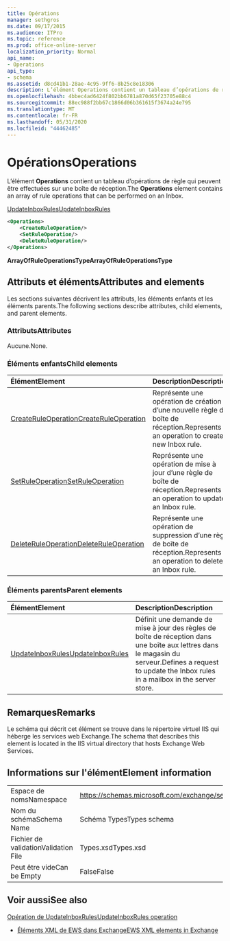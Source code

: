 ```yaml
---
title: Opérations
manager: sethgros
ms.date: 09/17/2015
ms.audience: ITPro
ms.topic: reference
ms.prod: office-online-server
localization_priority: Normal
api_name:
- Operations
api_type:
- schema
ms.assetid: d8cd41b1-28ae-4c95-9ff6-8b25c8e18306
description: L’élément Operations contient un tableau d’opérations de règle qui peuvent être effectuées sur une boîte de réception.
ms.openlocfilehash: 4bbec4ad6424f802bb6781a870d65f23705e88c4
ms.sourcegitcommit: 88ec988f2bb67c1866d06b361615f3674a24e795
ms.translationtype: MT
ms.contentlocale: fr-FR
ms.lasthandoff: 05/31/2020
ms.locfileid: "44462485"
---
```

# <a name="operations"></a><span data-ttu-id="935a3-103">Opérations</span><span class="sxs-lookup"><span data-stu-id="935a3-103">Operations</span></span>

<span data-ttu-id="935a3-104">L’élément **Operations** contient un tableau d’opérations de règle qui peuvent être effectuées sur une boîte de réception.</span><span class="sxs-lookup"><span data-stu-id="935a3-104">The **Operations** element contains an array of rule operations that can be performed on an Inbox.</span></span> 
  
[<span data-ttu-id="935a3-105">UpdateInboxRules</span><span class="sxs-lookup"><span data-stu-id="935a3-105">UpdateInboxRules</span></span>](updateinboxrules.md)
  
```XML
<Operations>
    <CreateRuleOperation/>
    <SetRuleOperation/>
    <DeleteRuleOperation/>
</Operations>
```

 <span data-ttu-id="935a3-106">**ArrayOfRuleOperationsType**</span><span class="sxs-lookup"><span data-stu-id="935a3-106">**ArrayOfRuleOperationsType**</span></span>
## <a name="attributes-and-elements"></a><span data-ttu-id="935a3-107">Attributs et éléments</span><span class="sxs-lookup"><span data-stu-id="935a3-107">Attributes and elements</span></span>

<span data-ttu-id="935a3-108">Les sections suivantes décrivent les attributs, les éléments enfants et les éléments parents.</span><span class="sxs-lookup"><span data-stu-id="935a3-108">The following sections describe attributes, child elements, and parent elements.</span></span>
  
### <a name="attributes"></a><span data-ttu-id="935a3-109">Attributs</span><span class="sxs-lookup"><span data-stu-id="935a3-109">Attributes</span></span>

<span data-ttu-id="935a3-110">Aucune.</span><span class="sxs-lookup"><span data-stu-id="935a3-110">None.</span></span>
  
### <a name="child-elements"></a><span data-ttu-id="935a3-111">Éléments enfants</span><span class="sxs-lookup"><span data-stu-id="935a3-111">Child elements</span></span>

|<span data-ttu-id="935a3-112">**Élément**</span><span class="sxs-lookup"><span data-stu-id="935a3-112">**Element**</span></span>|<span data-ttu-id="935a3-113">**Description**</span><span class="sxs-lookup"><span data-stu-id="935a3-113">**Description**</span></span>|
|:-----|:-----|
|[<span data-ttu-id="935a3-114">CreateRuleOperation</span><span class="sxs-lookup"><span data-stu-id="935a3-114">CreateRuleOperation</span></span>](createruleoperation.md) <br/> |<span data-ttu-id="935a3-115">Représente une opération de création d’une nouvelle règle de boîte de réception.</span><span class="sxs-lookup"><span data-stu-id="935a3-115">Represents an operation to create a new Inbox rule.</span></span>  <br/> |
|[<span data-ttu-id="935a3-116">SetRuleOperation</span><span class="sxs-lookup"><span data-stu-id="935a3-116">SetRuleOperation</span></span>](setruleoperation.md) <br/> |<span data-ttu-id="935a3-117">Représente une opération de mise à jour d’une règle de boîte de réception.</span><span class="sxs-lookup"><span data-stu-id="935a3-117">Represents an operation to update an Inbox rule.</span></span>  <br/> |
|[<span data-ttu-id="935a3-118">DeleteRuleOperation</span><span class="sxs-lookup"><span data-stu-id="935a3-118">DeleteRuleOperation</span></span>](deleteruleoperation.md) <br/> |<span data-ttu-id="935a3-119">Représente une opération de suppression d’une règle de boîte de réception.</span><span class="sxs-lookup"><span data-stu-id="935a3-119">Represents an operation to delete an Inbox rule.</span></span>  <br/> |
   
### <a name="parent-elements"></a><span data-ttu-id="935a3-120">Éléments parents</span><span class="sxs-lookup"><span data-stu-id="935a3-120">Parent elements</span></span>

|<span data-ttu-id="935a3-121">**Élément**</span><span class="sxs-lookup"><span data-stu-id="935a3-121">**Element**</span></span>|<span data-ttu-id="935a3-122">**Description**</span><span class="sxs-lookup"><span data-stu-id="935a3-122">**Description**</span></span>|
|:-----|:-----|
|[<span data-ttu-id="935a3-123">UpdateInboxRules</span><span class="sxs-lookup"><span data-stu-id="935a3-123">UpdateInboxRules</span></span>](updateinboxrules.md) <br/> |<span data-ttu-id="935a3-124">Définit une demande de mise à jour des règles de boîte de réception dans une boîte aux lettres dans le magasin du serveur.</span><span class="sxs-lookup"><span data-stu-id="935a3-124">Defines a request to update the Inbox rules in a mailbox in the server store.</span></span>  <br/> |
   
## <a name="remarks"></a><span data-ttu-id="935a3-125">Remarques</span><span class="sxs-lookup"><span data-stu-id="935a3-125">Remarks</span></span>

<span data-ttu-id="935a3-126">Le schéma qui décrit cet élément se trouve dans le répertoire virtuel IIS qui héberge les services web Exchange.</span><span class="sxs-lookup"><span data-stu-id="935a3-126">The schema that describes this element is located in the IIS virtual directory that hosts Exchange Web Services.</span></span>
  
## <a name="element-information"></a><span data-ttu-id="935a3-127">Informations sur l'élément</span><span class="sxs-lookup"><span data-stu-id="935a3-127">Element information</span></span>

|||
|:-----|:-----|
|<span data-ttu-id="935a3-128">Espace de noms</span><span class="sxs-lookup"><span data-stu-id="935a3-128">Namespace</span></span>  <br/> |https://schemas.microsoft.com/exchange/services/2006/types  <br/> |
|<span data-ttu-id="935a3-129">Nom du schéma</span><span class="sxs-lookup"><span data-stu-id="935a3-129">Schema Name</span></span>  <br/> |<span data-ttu-id="935a3-130">Schéma Types</span><span class="sxs-lookup"><span data-stu-id="935a3-130">Types schema</span></span>  <br/> |
|<span data-ttu-id="935a3-131">Fichier de validation</span><span class="sxs-lookup"><span data-stu-id="935a3-131">Validation File</span></span>  <br/> |<span data-ttu-id="935a3-132">Types.xsd</span><span class="sxs-lookup"><span data-stu-id="935a3-132">Types.xsd</span></span>  <br/> |
|<span data-ttu-id="935a3-133">Peut être vide</span><span class="sxs-lookup"><span data-stu-id="935a3-133">Can be Empty</span></span>  <br/> |<span data-ttu-id="935a3-134">False</span><span class="sxs-lookup"><span data-stu-id="935a3-134">False</span></span>  <br/> |
   
## <a name="see-also"></a><span data-ttu-id="935a3-135">Voir aussi</span><span class="sxs-lookup"><span data-stu-id="935a3-135">See also</span></span>



[<span data-ttu-id="935a3-136">Opération de UpdateInboxRules</span><span class="sxs-lookup"><span data-stu-id="935a3-136">UpdateInboxRules operation</span></span>](updateinboxrules-operation.md)


- [<span data-ttu-id="935a3-137">Éléments XML de EWS dans Exchange</span><span class="sxs-lookup"><span data-stu-id="935a3-137">EWS XML elements in Exchange</span></span>](ews-xml-elements-in-exchange.md)

